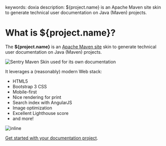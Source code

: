 keywords: doxia
description: ${project.name} is an Apache Maven site skin to generate technical user documentation on Java (Maven) projects.

# What is ${project.name}?

The **${project.name}** is an [Apache Maven site](https://maven.apache.org/plugins/maven-site-plugin) skin to generate technical user documentation on Java (Maven) projects.

![Sentry Maven Skin used for its own documentation](images/general-screenshot.png)

It leverages a (reasonably) modern Web stack:

* HTML5
* Bootstrap 3 CSS
* Mobile-first
* Nice rendering for print
* Search index with AngularJS
* Image optimization
* Excellent Lighthouse score
* and more!

![inline](images/mobile-screenshot.png)

[Get started with your documentation project](start.html).
